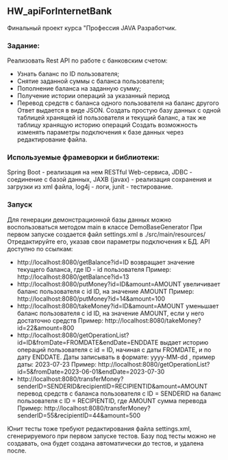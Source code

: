 ## HW_apiForInternetBank
Финальный проект курса "Профессия JAVA Разработчик.
### Задание:
Реализовать Rest API по работе с банковским счетом:
  - Узнать баланс по ID пользователя;
  - Снятие заданной суммы с баланса пользователя;
  - Пополнение баланса на заданную сумму;
  - Получение истории операций за указанный период
  - Перевод средств с баланса одного пользователя на баланс другого
Ответ выдается в виде JSON.
Создать простую базу данных с одной таблицей хранящей id пользователя и текущий баланс, а так же таблицу хранящую историю операций
Создать возможность изменять параметры подключения к базе данных через редактирование файла.
### Используемые фрамеворки и библиотеки:
Spring Boot - реализация на нем RESTful Web-сервиса,
JDBC - соединение с базой данных,
JAXB (javax) - реализация сохранения и загрузки из xml файла,
log4j - логи,
junit - тестирование.
### Запуск
Для генерации демонстрационной базы данных можно воспользоваться методом main в классе DemoBaseGenerator
При первом запуске создается файл settings.xml в ./src/main/resources/ 
Отредактируйте его, указав свои параметры подключения к БД.
API доступно по ссылкам:
 - http://localhost:8080/getBalance?id=ID
возвращает значение текущего баланса, где ID - id пользователя
Пример: http://localhost:8080/getBalance?id=13
 - http://localhost:8080/putMoney?id=ID&amount=AMOUNT
увеличивает баланс пользователя с id ID, на значение AMOUNT
Пример: http://localhost:8080/putMoney?id=14&amount=100
 - http://localhost:8080/takeMoney?id=ID&amount=AMOUNT
уменьшает баланс пользователя с id ID, на значение AMOUNT, если у него достаточно средств
Пример: http://localhost:8080/takeMoney?id=22&amount=800
 - http://localhost:8080/getOperationList?id=ID&fromDate=FROMDATE&endDate=ENDDATE
выдает историю операций пользователя с id = ID, начиная с даты FROMDATE, и по дату ENDDATE. Даты записывать в формате: yyyy-MM-dd , пример даты: 2023-07-23
Пример: http://localhost:8080/getOperationList?id=5&fromDate=2023-06-01&endDate=2023-07-30
 - http://localhost:8080/transferMoney?senderID=SENDERID&recipientID=RECIPIENTID&amount=AMOUNT
перевод средств с баланса пользователя с ID = SENDERID на баланс пользователя с ID = RECIPIENTID, где AMOUNT сумма перевода
Пример: http://localhost:8080/transferMoney?senderID=55&recipientID=44&amount=500

Юнит тесты тоже требуют редактирования файла settings.xml, сгенерируемого при первом запуске тестов. Базу под тесты можно не создавать, она будет создана автоматически до тестов, и удалена после. 
